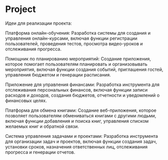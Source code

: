 # Project

Идеи для реализации проекта:

Платформа онлайн-обучения: Разработка системы для создания и управления онлайн-курсами, включая функции регистрации пользователей, проведения тестов, просмотра видео-уроков и отслеживания прогресса.

Помощник по планированию мероприятий: Создание приложения, которое помогает пользователям планировать и организовывать мероприятия, включая функции создания событий, приглашения гостей, управления бюджетом и генерации расписания.

Приложение для управления финансами: Разработка инструмента для отслеживания персональных финансов, включая функции записи расходов и доходов, создания бюджетов, отчетности и уведомлений о финансовых целях.

Платформа для обмена книгами: Создание веб-приложения, которое позволяет пользователям обмениваться книгами с другими людьми, включая функции добавления и поиска книг, управления списком желаемых книг и обратной связи.

Система управления задачами и проектами: Разработка инструмента для организации задач и проектов, включая функции создания задач, установки сроков, назначения ответственных лиц, отслеживания прогресса и генерации отчетов.
